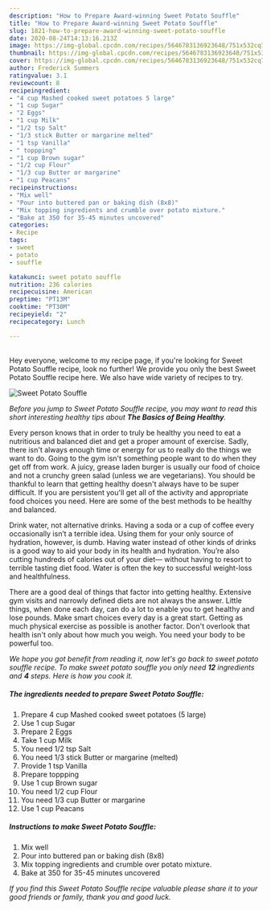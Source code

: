 ```yaml
---
description: "How to Prepare Award-winning Sweet Potato Souffle"
title: "How to Prepare Award-winning Sweet Potato Souffle"
slug: 1821-how-to-prepare-award-winning-sweet-potato-souffle
date: 2020-08-24T14:13:16.213Z
image: https://img-global.cpcdn.com/recipes/5646783136923648/751x532cq70/sweet-potato-souffle-recipe-main-photo.jpg
thumbnail: https://img-global.cpcdn.com/recipes/5646783136923648/751x532cq70/sweet-potato-souffle-recipe-main-photo.jpg
cover: https://img-global.cpcdn.com/recipes/5646783136923648/751x532cq70/sweet-potato-souffle-recipe-main-photo.jpg
author: Frederick Summers
ratingvalue: 3.1
reviewcount: 8
recipeingredient:
- "4 cup Mashed cooked sweet potatoes 5 large"
- "1 cup Sugar"
- "2 Eggs"
- "1 cup Milk"
- "1/2 tsp Salt"
- "1/3 stick Butter or margarine melted"
- "1 tsp Vanilla"
- " toppping"
- "1 cup Brown sugar"
- "1/2 cup Flour"
- "1/3 cup Butter or margarine"
- "1 cup Peacans"
recipeinstructions:
- "Mix well"
- "Pour into buttered pan or baking dish (8x8)"
- "Mix topping ingredients and crumble over potato mixture."
- "Bake at 350 for 35-45 minutes uncovered"
categories:
- Recipe
tags:
- sweet
- potato
- souffle

katakunci: sweet potato souffle 
nutrition: 236 calories
recipecuisine: American
preptime: "PT13M"
cooktime: "PT30M"
recipeyield: "2"
recipecategory: Lunch

---
```

<br>
Hey everyone, welcome to my recipe page, if you're looking for Sweet Potato Souffle recipe, look no further! We provide you only the best Sweet Potato Souffle recipe here. We also have wide variety of recipes to try.
<br>


![Sweet Potato Souffle](https://img-global.cpcdn.com/recipes/5646783136923648/751x532cq70/sweet-potato-souffle-recipe-main-photo.jpg)

<i>Before you jump to Sweet Potato Souffle recipe, you may want to read this short interesting healthy tips about <strong>The Basics of Being Healthy</strong>.</i>

Every person knows that in order to truly be healthy you need to eat a nutritious and balanced diet and get a proper amount of exercise. Sadly, there isn't always enough time or energy for us to really do the things we want to do. Going to the gym isn't something people want to do when they get off from work. A juicy, grease laden burger is usually our food of choice and not a crunchy green salad (unless we are vegetarians). You should be thankful to learn that getting healthy doesn't always have to be super difficult. If you are persistent you'll get all of the activity and appropriate food choices you need. Here are some of the best methods to be healthy and balanced.

Drink water, not alternative drinks. Having a soda or a cup of coffee every occasionally isn’t a terrible idea. Using them for your only source of hydration, however, is dumb. Having water instead of other kinds of drinks is a good way to aid your body in its health and hydration. You’re also cutting hundreds of calories out of your diet— without having to resort to terrible tasting diet food. Water is often the key to successful weight-loss and healthfulness.

There are a good deal of things that factor into getting healthy. Extensive gym visits and narrowly defined diets are not always the answer. Little things, when done each day, can do a lot to enable you to get healthy and lose pounds. Make smart choices every day is a great start. Getting as much physical exercise as possible is another factor. Don't overlook that health isn't only about how much you weigh. You need your body to be powerful too. 


<i>We hope you got benefit from reading it, now let's go back to sweet potato souffle recipe. To make sweet potato souffle you only need <strong>12</strong> ingredients and <strong>4</strong> steps. Here is how you cook it.
</i>

##### The ingredients needed to prepare Sweet Potato Souffle:

1. Prepare 4 cup Mashed cooked sweet potatoes (5 large)
1. Use 1 cup Sugar
1. Prepare 2 Eggs
1. Take 1 cup Milk
1. You need 1/2 tsp Salt
1. You need 1/3 stick Butter or margarine (melted)
1. Provide 1 tsp Vanilla
1. Prepare  toppping
1. Use 1 cup Brown sugar
1. You need 1/2 cup Flour
1. You need 1/3 cup Butter or margarine
1. Use 1 cup Peacans


##### Instructions to make Sweet Potato Souffle:

1. Mix well
1. Pour into buttered pan or baking dish (8x8)
1. Mix topping ingredients and crumble over potato mixture.
1. Bake at 350 for 35-45 minutes uncovered


<i>If you find this Sweet Potato Souffle recipe valuable please share it to your good friends or family, thank you and good luck.</i>
